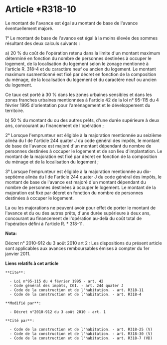 # Article *R318-10

Le montant de l'avance est égal au montant de base de l'avance éventuellement majoré. 

1° Le montant de base de l'avance est égal à la moins élevée des sommes résultant des deux calculs suivants : 

a) 20 % du coût de l'opération retenu dans la limite d'un montant maximum déterminé en fonction du nombre de personnes
destinées à occuper le logement, de la localisation du logement selon le zonage mentionné à l'article R. 318-4 et du
caractère neuf ou ancien du logement. Le montant maximum susmentionné est fixé par décret en fonction de la composition du
ménage, de la localisation du logement et du caractère neuf ou ancien du logement. 

Ce taux est porté à 30 % dans les zones urbaines sensibles et dans les zones franches urbaines mentionnées à l'article 42 de
la loi n° 95-115 du 4 février 1995 d'orientation pour l'aménagement et le développement du territoire. 

b) 50 % du montant du ou des autres prêts, d'une durée supérieure à deux ans, concourant au financement de l'opération ; 

2° Lorsque l'emprunteur est éligible à la majoration mentionnée au seizième alinéa du I de l'article 244 quater J du code
général des impôts, le montant de base de l'avance est majoré d'un montant dépendant du nombre de personnes destinées à
occuper le logement et de son lieu d'implantation. Le montant de la majoration est fixé par décret en fonction de la
composition du ménage et de la localisation du logement ; 

3° Lorsque l'emprunteur est éligible à la majoration mentionnée au dix-septième alinéa du I de l'article 244 quater J du code
général des impôts, le montant de base de l'avance est majoré d'un montant dépendant du nombre de personnes destinées à
occuper le logement. Le montant de la majoration est fixé par décret en fonction du nombre de personnes destinées à occuper
le logement. 

La ou les majorations ne peuvent avoir pour effet de porter le montant de l'avance et du ou des autres prêts, d'une durée
supérieure à deux ans, concourant au financement de l'opération au-delà du coût total de l'opération défini à l'article R. *
318-11.

**Nota:**

Décret n° 2010-912 du 3 août 2010 art 2 : Les dispositions du présent article sont applicables aux avances remboursables
émises à compter du 1er janvier 2011.

**Liens relatifs à cet article**

	**Cite**:

	  - Loi n°95-115 du 4 février 1995 - art. 42
	  - Code général des impôts, CGI. - art. 244 quater J
	  - Code de la construction et de l'habitation. - art. R318-11
	  - Code de la construction et de l'habitation. - art. R318-4

	**Modifié par**:

	  - Décret n°2010-912 du 3 août 2010 - art. 1

	**Cité par**:

	  - Code de la construction et de l'habitation. - art. R318-25 (V)
	  - Code de la construction et de l'habitation. - art. R318-30 (V)
	  - Code de la construction et de l'habitation. - art. R318-7 (VD)
